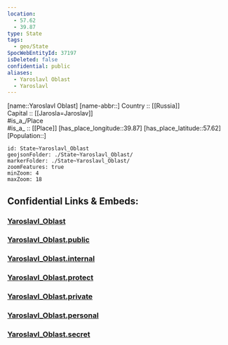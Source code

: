 ```yaml
---
location:
  - 57.62
  - 39.87
type: State
tags:
  - geo/State
SpocWebEntityId: 37197
isDeleted: false
confidential: public
aliases:
  - Yaroslavl Oblast
  - Yaroslavl 
---
```

[name::Yaroslavl Oblast] 
[name-abbr::] 
Country :: [[Russia]]  
Capital :: [[Jarosla=Jaroslav]]  
#is_a_/Place  
#is_a_ :: [[Place]] 
[has_place_longitude::39.87] 
[has_place_latitude::57.62] 
[Population::] 



```leaflet
id: State~Yaroslavl_Oblast
geojsonFolder: ./State~Yaroslavl_Oblast/
markerFolder: ./State~Yaroslavl_Oblast/
zoomFeatures: true 
minZoom: 4 
maxZoom: 18
```


## Confidential Links & Embeds: 

### [Yaroslavl_Oblast](/_Standards/Earth/Continent/Europe/Europe~East/Russia/Russia~Central/Yaroslavl_Oblast.md) 

### [Yaroslavl_Oblast.public](/_public/Earth/Continent/Europe/Europe~East/Russia/Russia~Central/Yaroslavl_Oblast.public.md) 

### [Yaroslavl_Oblast.internal](/_internal/Earth/Continent/Europe/Europe~East/Russia/Russia~Central/Yaroslavl_Oblast.internal.md) 

### [Yaroslavl_Oblast.protect](/_protect/Earth/Continent/Europe/Europe~East/Russia/Russia~Central/Yaroslavl_Oblast.protect.md) 

### [Yaroslavl_Oblast.private](/_private/Earth/Continent/Europe/Europe~East/Russia/Russia~Central/Yaroslavl_Oblast.private.md) 

### [Yaroslavl_Oblast.personal](/_personal/Earth/Continent/Europe/Europe~East/Russia/Russia~Central/Yaroslavl_Oblast.personal.md) 

### [Yaroslavl_Oblast.secret](/_secret/Earth/Continent/Europe/Europe~East/Russia/Russia~Central/Yaroslavl_Oblast.secret.md)

